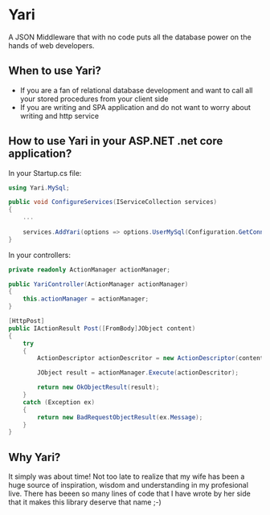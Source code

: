 # Yari
A JSON Middleware that with no code puts all the database power on the hands of web developers.

## When to use Yari?

* If you are a fan of relational database development and want to call all your stored procedures from your client side
* If you are writing and SPA application and do not want to worry about writing and http service

## How to use Yari in your ASP.NET .net core application?

In your Startup.cs file:

```csharp
using Yari.MySql;

public void ConfigureServices(IServiceCollection services)
{
    ...
    
    services.AddYari(options => options.UserMySql(Configuration.GetConnectionString("Default")));
}
```

In your controllers:

```csharp
private readonly ActionManager actionManager;

public YariController(ActionManager actionManager)
{
    this.actionManager = actionManager;
}

[HttpPost]
public IActionResult Post([FromBody]JObject content)
{
    try
    {
        ActionDescriptor actionDescritor = new ActionDescriptor(content);

        JObject result = actionManager.Execute(actionDescritor);

        return new OkObjectResult(result);
    }
    catch (Exception ex)
    {
        return new BadRequestObjectResult(ex.Message);
    }
}
```


## Why Yari?

It simply was about time! Not too late to realize that my wife has been a huge source of inspiration, wisdom and understanding in my profesional live. There has beeen so many lines of code that I have wrote by her side that it makes this library deserve that name ;-)




